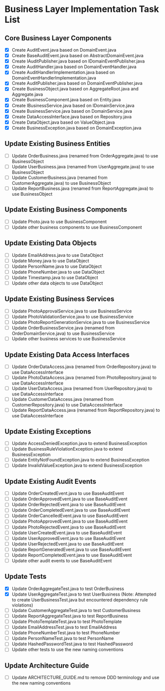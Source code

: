 # Business Layer Implementation Task List

## Core Business Layer Components
- [x] Create AuditEvent.java based on DomainEvent.java
- [x] Create BaseAuditEvent.java based on AbstractDomainEvent.java
- [x] Create IAuditPublisher.java based on IDomainEventPublisher.java
- [x] Create AuditHandler.java based on DomainEventHandler.java
- [x] Create AuditHandlerImplementation.java based on DomainEventHandlerImplementation.java
- [x] Create AuditPublisher.java based on DomainEventPublisher.java
- [x] Create BusinessObject.java based on AggregateRoot.java and Aggregate.java
- [x] Create BusinessComponent.java based on Entity.java
- [x] Create IBusinessService.java based on IDomainService.java
- [x] Create BusinessService.java based on DomainService.java
- [x] Create DataAccessInterface.java based on Repository.java
- [x] Create DataObject.java based on ValueObject.java
- [x] Create BusinessException.java based on DomainException.java

## Update Existing Business Entities
- [ ] Update OrderBusiness.java (renamed from OrderAggregate.java) to use BusinessObject
- [ ] Update UserBusiness.java (renamed from UserAggregate.java) to use BusinessObject
- [ ] Update CustomerBusiness.java (renamed from CustomerAggregate.java) to use BusinessObject
- [ ] Update ReportBusiness.java (renamed from ReportAggregate.java) to use BusinessObject

## Update Existing Business Components
- [ ] Update Photo.java to use BusinessComponent
- [ ] Update other business components to use BusinessComponent

## Update Existing Data Objects
- [ ] Update EmailAddress.java to use DataObject
- [ ] Update Money.java to use DataObject
- [ ] Update PersonName.java to use DataObject
- [ ] Update PhoneNumber.java to use DataObject
- [ ] Update Timestamp.java to use DataObject
- [ ] Update other data objects to use DataObject

## Update Existing Business Services
- [ ] Update PhotoApprovalService.java to use BusinessService
- [ ] Update PhotoValidationService.java to use BusinessService
- [ ] Update PhotoReportGenerationService.java to use BusinessService
- [ ] Update OrderBusinessService.java (renamed from OrderDomainService.java) to use BusinessService
- [ ] Update other business services to use BusinessService

## Update Existing Data Access Interfaces
- [ ] Update OrderDataAccess.java (renamed from OrderRepository.java) to use DataAccessInterface
- [ ] Update PhotoDataAccess.java (renamed from PhotoRepository.java) to use DataAccessInterface
- [ ] Update UserDataAccess.java (renamed from UserRepository.java) to use DataAccessInterface
- [ ] Update CustomerDataAccess.java (renamed from CustomerRepository.java) to use DataAccessInterface
- [ ] Update ReportDataAccess.java (renamed from ReportRepository.java) to use DataAccessInterface

## Update Existing Exceptions
- [ ] Update AccessDeniedException.java to extend BusinessException
- [ ] Update BusinessRuleViolationException.java to extend BusinessException
- [ ] Update EntityNotFoundException.java to extend BusinessException
- [ ] Update InvalidValueException.java to extend BusinessException

## Update Existing Audit Events
- [ ] Update OrderCreatedEvent.java to use BaseAuditEvent
- [ ] Update OrderApprovedEvent.java to use BaseAuditEvent
- [ ] Update OrderRejectedEvent.java to use BaseAuditEvent
- [ ] Update OrderCompletedEvent.java to use BaseAuditEvent
- [ ] Update OrderCancelledEvent.java to use BaseAuditEvent
- [ ] Update PhotoApprovedEvent.java to use BaseAuditEvent
- [ ] Update PhotoRejectedEvent.java to use BaseAuditEvent
- [ ] Update UserCreatedEvent.java to use BaseAuditEvent
- [ ] Update UserApprovedEvent.java to use BaseAuditEvent
- [ ] Update UserRejectedEvent.java to use BaseAuditEvent
- [ ] Update ReportGeneratedEvent.java to use BaseAuditEvent
- [ ] Update ReportCompletedEvent.java to use BaseAuditEvent
- [ ] Update other audit events to use BaseAuditEvent

## Update Tests
- [x] Update OrderAggregateTest.java to test OrderBusiness
- [x] Update UserAggregateTest.java to test UserBusiness (Note: Attempted to create UserBusinessTest.java but encountered dependency rule violations)
- [ ] Update CustomerAggregateTest.java to test CustomerBusiness
- [ ] Update ReportAggregateTest.java to test ReportBusiness
- [ ] Update PhotoTemplateTest.java to test PhotoTemplate
- [ ] Update EmailAddressTest.java to test EmailAddress
- [ ] Update PhoneNumberTest.java to test PhoneNumber
- [ ] Update PersonNameTest.java to test PersonName
- [ ] Update HashedPasswordTest.java to test HashedPassword
- [ ] Update other tests to use the new naming conventions

## Update Architecture Guide
- [ ] Update ARCHITECTURE_GUIDE.md to remove DDD terminology and use the new naming conventions
